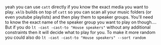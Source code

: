 yeah you can use `catt` directly if you know the exact media you want to play. `xklb` builds on top of `catt` so you can scan all your music folders (or even youtube playlists) and then play them to speaker groups. You'll need to know the exact name of the speaker group you want to play on though.... But if you do `lt -cast -cast-to "House speakers"` without any additional constraints then it will decide what to play for you. To make it more random you could also do `lt -cast -cast-to "House speakers" --sort random`
